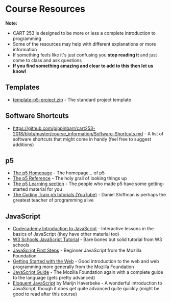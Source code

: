 # Course Resources

__Note:__
- CART 253 is designed to be more or less a complete introduction to programming
- Some of the resources may help with different explanations or more information
- If something feels like it's just confusing you __stop reading it__ and just come to class and ask questions
- __If you find something amazing and clear to add to this then let us know!__

## Templates

- [template-p5-project.zip](https://github.com/pippinbarr/cart253-2018/raw/master/templates/template-p5-project.zip) - The standard project template

## Software Shortcuts

- https://github.com/pippinbarr/cart253-2018/blob/master/course_information/Software-Shortcuts.md - A list of software shortcuts that might come in handy (feel free to suggest additions)

## p5

- [The p5 Homepage](https://p5js.org/) - The homepage... of p5
- [The p5 Reference](https://p5js.org/reference/) - The holy grail of looking things up
- [The p5 Learning section](https://p5js.org/learn/) - The people who made p5 have some getting-started material for you
- [The Coding Train p5 tutorials (YouTube)](https://www.youtube.com/user/shiffman/playlists?sort=dd&view=50&shelf_id=14) - Daniel Shiffman is perhaps the greatest teacher of programming alive

## JavaScript

- [Codecademy Introduction to JavaScript](https://www.codecademy.com/learn/introduction-to-javascript) - Interactive lessons in the basics of JavaScript (they have other material too)
- [W3 Schools JavaScript Tutorial](https://www.w3schools.com/js/) - Bare bones but solid tutorial from W3 schools
- [JavaScript First Steps](https://developer.mozilla.org/en-US/docs/Learn/JavaScript/First_steps) - Beginner JavaScript from the Mozilla Foundation
- [Getting Started with the Web](https://developer.mozilla.org/en-US/docs/Learn/Getting_started_with_the_web) - Good introduction to the web and web programming more generally from the Mozilla Foundation
- [JavaScript Guide](https://developer.mozilla.org/en-US/docs/Web/JavaScript/Guide) - The Mozilla Foundation again with a complete guide to the language (gets pretty advanced)
- [Eloquent JavaScript](https://eloquentjavascript.net/) by Marijn Haverbeke - A wonderful introduction to JavaScript, though it does get quite advanced quite quickly (might be good to read after this course)
